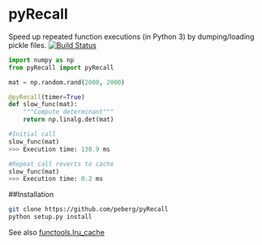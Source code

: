 # pyRecall
Speed up repeated function executions (in Python 3) by dumping/loading pickle files.
[![Build Status](https://travis-ci.org/peberg/pyRecall.png)](https://travis-ci.org/peberg/pyRecall)


```python
import numpy as np
from pyRecall import pyRecall

mat = np.random.rand(2000, 2000)

@pyRecall(timer=True)
def slow_func(mat):
    """Compute determinant"""
    return np.linalg.det(mat)

#Initial call
slow_func(mat)
>>> Execution time: 130.9 ms

#Repeat call reverts to cache
slow_func(mat)
>>> Execution time: 0.2 ms
```

##Installation
``` sh
git clone https://github.com/peberg/pyRecall
python setup.py install
```
See also
 [functools.lru_cache](https://docs.python.org/3/library/functools.html)
